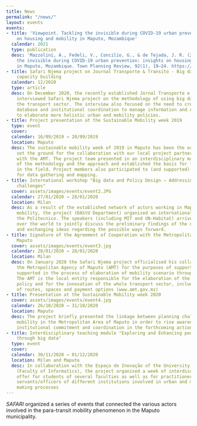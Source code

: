 ```yaml
---
title: News
permalink: "/news/"
layout: events
events:
- title: 'Viewpoint. Tackling the invisible during COVID-19 urban prevention: insights
    on housing and mobility in Maputo, Mozambique'
  calendar: 2021
  type: publication
  desc: 'Mazzolini, A., Fedeli, V., Concilio, G., & de Tejada, J. R. (2021). Tackling
    the invisible during COVID-19 urban prevention: insights on housing and mobility
    in Maputo, Mozambique. Town Planning Review, 92(1), 19–24. https://doi.org/10.3828/tpr.2020.62'
- title: Safari Njema project on Journal Transporte & Transito - Big data and institutional
    capacity building
  calendar: 12/2020
  type: article
  desc: On December 2020, the recently established Jornal Transporte e Transito (https://www.facebook.com/jornaltransportesetransito/)
    interviewed Safari Njema project on the methodology of using big data to improve
    the transport sector. The interview also focused on the need to create a shared
    database and institutional coordination to manage information and consequently
    to elaborate more holistic urban and mobility policies.
- title: Project presentation at the Sustainable Mobility week 2019
  type: event
  cover: 
  calendar: 16/09/2019 → 20/09/2019
  location: Maputo
  desc: The sustainable mobility week of 2019 in Maputo has been the occasion to officially
    set the ground for the collaboration with our local project partners, in particular
    with the AMT. The project team presented in an interdisciplinary manner the potential
    of the methodology and the approach and established the basis for further collaboration
    in the field. Project members also participated to (and supported) the Mapathon,
    for data gathering and mapping.
- title: International workshop "Big data and Policy Design – Addressing new societal
    challenges"
  cover: assets/images/events/event2.JPG
  calendar: 27/01/2020 → 28/01/2020
  location: Milan
  desc: As a result of the established network of actors working in Maputo on sustainable
    mobility, the project (DAStU Department) organised an international workshop at
    the Politecnico. The speakers (including MIT and UN-Habitat) arrived from all
    over the world to jointly discuss the preliminary findings of the different initiatives
    and exchanging ideas regarding the possible ways forward.
- title: Signature of the Agreement of Cooperation with the Metropolitan Agency of
    Maputo
  cover: assets/images/events/event3.jpg
  calendar: 28/01/2020 → 28/01/2020
  location: Milan
  desc: On January 2020 the Safari Njema project officialised his collaboration with
    the Metropolitan Agency of Maputo (AMT) for the purposes of supporting and being
    supported in the process of elaboration of mobility scenario through big data.
    The AMT is the local entity responsible for the elaboration of the national mobility
    policy and for the innovation of the whole transport sector, including reformulation
    of routes, spaces and payment options (www.amt.gov.mz)
- title: Presentation at the Sustainable Mobility week 2020
  cover: assets/images/events/event4.jpg
  calendar: 26/10/2020 → 31/10/2020
  location: Maputo
  desc: The project briefly presented the linkage between planning challenges and
    mobility in the Metropolitan Area of Maputo in order to rise awareness and foster
    institutional commitment and coordination in the forthcoming actions
- title: Interdisciplinary teaching module "Exploring and Enhancing people mobility
    through big data"
  type: event
  cover: 
  calendar: 30/11/2020 → 01/12/2020
  location: Milan and Maputo
  desc: In collaboration with the Espaço de Inovação of the University Eduardo Mondlane
    (Faculty of Informatics), the project organised a week of interdisciplinar training
    offer for students of several faculties as well as for practitioners and civil
    servants/officers of different institutions involved in urban and mobility decision
    making processes
---
```


*SAFARI* organized a series of events that connected the various actors involved in the para-transit mobility phenomenon in the Maputo municipality.

